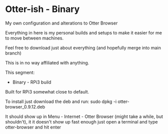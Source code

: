 # Otter-ish - Binary
My own configuration and alterations to Otter Browser

Everything in here is my personal builds and setups to make it easier for me to move between machines.

Feel free to download just about everything (and hopefully merge into main branch)

This is in no way affiliated with anything.

This segment:
 * Binary - RPi3 build

Built for RPi3 somewhat close to default.

To install just download the deb and run:
sudo dpkg -i otter-browser_0.9.12.deb

It should show up in Menu - Internet - Otter Browser (might take a while, but shouldn't), it it doesn't show up fast enough just open a terminal and type otter-browser and hit enter

